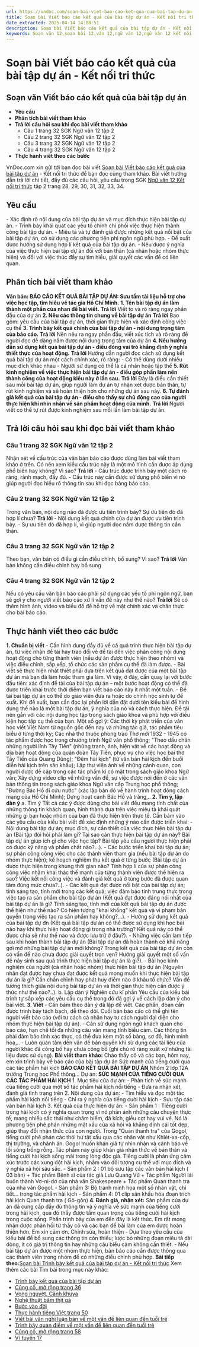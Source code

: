 ```yaml
---
url: https://vndoc.com/soan-bai-viet-bao-cao-ket-qua-cua-bai-tap-du-an-ket-noi-tri-thuc-330342
title: Soạn bài Viết báo cáo kết quả của bài tập dự án - Kết nối tri thức - VnDoc.com
date_extracted: 2025-04-14 14:08:51
description: Soạn bài Viết báo cáo kết quả của bài tập dự án - Kết nối tri thức được VnDoc.com sưu tầm và xin gửi tới bạn đọc cùng tham khảo.
keywords: Soạn văn 12,soạn bài 12,văn 12,ngữ văn 12,ngữ văn 12 kết nối tri thức,soạn ngữ văn 12,giải ngữ văn 12,soạn văn 12 kết nối tri thức,soạn văn 12 kết nối tri thức ngắn nhất,văn 12 kết nối tri thức,soạn văn 12 tập 2 trang 28 Kết nối tri thức,Soạn bài Viết báo cáo kết quả của bài tập dự án Kết nối tri thức,Soạn bài Viết báo cáo kết quả của bài tập dự án,Soạn bài Viết báo cáo kết quả của bài tập dự án ngắn nhất,Soạn văn Viết báo cáo kết quả của bài tập dự án,soạn văn 12 tập 2 trang 28
---
```


# Soạn bài Viết báo cáo kết quả của bài tập dự án - Kết nối tri thức
## Soạn văn Viết báo cáo kết quả của bài tập dự án
  * **Yêu cầu**
  * **Phân tích bài viết tham khảo**
  * **Trả lời câu hỏi sau khi đọc bài viết tham khảo**
    * Câu 1 trang 32 SGK Ngữ văn 12 tập 2
    * Câu 2 trang 32 SGK Ngữ văn 12 tập 2
    * Câu 3 trang 32 SGK Ngữ văn 12 tập 2
    * Câu 4 trang 32 SGK Ngữ văn 12 tập 2
  * **Thực hành viết theo các bước**

VnDoc.com xin gửi tới bạn đọc bài viết [Soạn bài Viết báo cáo kết quả của bài tập dự án](<https://vndoc.com/soan-bai-viet-bao-cao-ket-qua-cua-bai-tap-du-an-ket-noi-tri-thuc-330342>) \- Kết nối tri thức để bạn đọc cùng tham khảo. Bài viết hướng dẫn trả lời chi tiết, đầy đủ các câu hỏi, yêu cầu trong SGK [Ngữ văn 12 Kết nối tri thức](<https://vndoc.com/soan-van-12-ket-noi-tri-thuc>) tập 2 trang 28, 29, 30, 31, 32, 33, 34.
## **Yêu cầu**
\- Xác định rõ nội dung của bài tập dự án và mục đích thực hiện bài tập dự án.
\- Trình bày khái quát các yếu tố chính chi phối việc thực hiện thành công bài tập dự án.
\- Miêu tả và tự đánh giá được những kết quả nổi bật của bài tập dự án, có sử dụng các phương tiện phi ngôn ngű phù hợp.
\- Đề xuất được hướng sử dụng hợp lí kết quả của bài tập dự án.
\- Nêu được ý nghĩa của việc thực hiện bài tập dự án đối với bản thân \(cá nhân hoặc nhóm thực hiện\) và đối với việc thúc đẩy sự tìm hiểu, giải quyết các vấn để có liên quan.
## **Phân tích bài viết tham khảo**
**Văn bản: BÁO CÁO KẾT QUẢ BÀI TẬP DỰ ÁN: Sưu tầm tài liệu hỗ trợ cho việc học tập, tìm hiểu về tác gia Hồ Chí Minh.**
**1\. Tên bài tập dự án làm thành một phần của nhan đề bài viết.**
**Trả lời**
Viết to và rõ ràng ngay phần đầu của dự án
**2\. Nêu các thông tin chung về bài tập dự án**
**Trả lời**
Bao gồm: yêu cầu của bài tập dự án, thời gian thực hiện và xác định công việc cụ thể
**3\. Trình bày kết quả chính của bài tập dự án - nội dung trọng tâm của báo cáo.**
**Trả lời**
Nên nêu ra ngay phần đầu, viết xúc tích và rõ ràng để người đọc dễ dàng nắm được nội dung trọng tâm của dự án
**4\. Nêu hướng dẫn sử dụng kết quả bài tập dự án - điều đóng vai trò khẳng định ý nghĩa thiết thực của hoạt động.**
**Trả lời**
Hướng dẫn người đọc cách sử dụng kết quả bài tập dự án một cách chính xác, rõ ràng:
\- Có thể dùng dưới nhiều mục đích khác nhau
\- Người sử dụng có thể là cá nhân hoặc tập thể
**5\. Rút kinh nghiệm về việc thực hiện bài tập dự án - điều góp phần làm nên thành công của hoạt động kiểu này ở lần sau.**
**Trả lời**
Đây là điều cần thiết sau mỗi bài tập dự án, giúp người làm dự án tự nhận xét được bản thân, tự rút kinh nghiệm và sẽ hoàn thiện hơn cho những dự án sau này.
**6\. Tự đánh giá kết quả của bài tập dự án - điều cho thấy sự chủ động cao của người thực hiện khi nhìn nhận về sản phẩm hoạt động của mình.**
**Trả lời**
Người viết có thể tự rút được kinh nghiệm sau mỗi lần làm bài tập dự án.
## Trả lời câu hỏi sau khi đọc bài viết tham khảo
### Câu 1 trang 32 SGK Ngữ văn 12 tập 2
Nhận xét về cấu trúc của văn bản báo cáo được dùng làm bài viết tham khảo ở trên. Có nên xem kiểu cấu trúc này là một mô hình cẩn được áp dụng phổ biến hay không? Vì sao?
**Trả lời**
\- Cấu trúc được trình bày một cách rõ ràng, rành mạch, đầy đủ.
\- Cấu trúc này cần được sử dụng phổ biến vì nó giúp người đọc hiểu rõ thông tin sau khi đọc bảng báo cáo.
### Câu 2 trang 32 SGK Ngữ văn 12 tập 2
Trong văn bản, nội dung nào đã được ưu tiên trình bày? Sự ưu tiên đó đã hợp lí chưa?
**Trả lời**
\- Nội dung kết quả chính của dự án được ưu tiên trình bày.
\- Sự ưu tiên đó đã hợp lí, vì giúp người đọc nắm được thông tin cẩn thận.
### Câu 3 trang 32 SGK Ngữ văn 12 tập 2
Theo bạn, văn bản có điều gì cần điều chỉnh, bổ sung? Vì sao?
**Trả lời**
Văn bản không cần điều chỉnh hay bổ sung
### Câu 4 trang 32 SGK Ngữ văn 12 tập 2
Nếu có yêu cầu văn bản báo cáo phải sử dụng các yếu tố phi ngôn ngữ, bạn sẽ gợi ý cho người viết báo cáo xử lí vấn đề này như thế nào?
**Trả lời**
Sẽ có thêm hình ảnh, video và biểu đồ để hỗ trợ về mặt chính xác và chân thực cho bài báo cáo.
## Thực hành viết theo các bước
**1\. Chuẩn bị viết**
\- Cần hình dung đầy đủ về cả quá trình thực hiện bài tập dự án, từ việc nhận để tài hay trao đổi về để tài đến việc phân công nội dung hoạt động cho từng thành viên \(nếu dự án được thực hiện theo nhóm\) và việc điều chỉnh, sắp xếp, tổ chức các sản phẩm cụ thể đä làm được.
\- Bài viết sẽ thực hiện nhất thiết phải dựa trên kết quả đạt được của một bài tập dự án mà bạn đã làm hoặc tham gia làm. Vì vậy, ở đây, cẩn quay lại với bước đầu tiên: xác định để tài của bài tập dự án – một bước hoạt động có thể đã được triển khai trước thời điểm bạn viết báo cáo này ít nhất một tuần.
\- Đề tài bài tập dự án có thể do giáo viên đưa ra hoặc do chính học sinh tự để xuất. Khi đề xuất, bạn cần đọc lại phần lời dẫn đặt dưới tên kiểu bài để hình dung thế nào là một bài tập dự án, ý nghĩa của nó và cách thực hiện. Đề tài nên gắn với các nội dung học tập trong  sách giáo khoa và phù hợp với điều kiện học tập cụ thể của bạn. Một số gợi ý: Các thời kỳ phát triển của văn học viết Việt Nam từ nguồn gốc đến nay và những tác giả, tác phẩm tiêu biểu ở từng thời kỳ; Các nhà thơ thuộc phong trào Thơ mới 1932 - 1945 có tác phẩm được học trong chương trình Ngữ văn phổ thông; "Theo dấu chân những người lính Tây Tiến" \(những tranh, ảnh, hiện vật về các hoạt động và địa bàn hoạt động của quân đoàn Tây Tiến, phục vụ cho việc học bài thơ Tây Tiến của Quang Dũng\); "Đêm hài kịch" \(từ văn bản hài kịch đến buổi diễn hài kịch trên sân khấu\); Lập thư viện ảnh về những cảnh quan, con người được đề cập trong các tác phẩm kí có mặt trong sách giáo khoa Ngữ văn; Xây dựng video clip về những vấn đề, sự việc được nói đến ở các văn bản thông tin trong sách giáo khoa Ngữ văn cấp Trung học phổ thông; "Đường Bác Hồ đi cứu nước" \(xác lập bản đó về hành trình hoạt động cách mạng của Hồ Chí Minh\); Dựng hoạt cảnh Bác Hồ và trăng,..
**2\. Tìm ý, lập dàn ý**
a. Tìm ý
Tất cả các ý được dùng cho bài viết đều mang tính chất của những thông tin khách quan, hình thành dựa trên việc miêu tả khái quát những gì bạn hoặc nhóm của bạn đã thực hiện trên thực tế. Cần bám vào các yêu cầu của kiều bài viết để xác định những ý nào cần được triển khai:
\- Nội dung bài tập dự án; mục đích, sự cần thiết của việc thực hiện bài tập dự án \(Bài tập đòi hỏi phải làm gì? Tại sao cản thực hiện bài tập dự án này? Bài tập dự án giúp ích gì cho việc học tập? Bài tập yêu cầu người thực hiện phải có được kỹ năng và phẩm chất nào?...\).
\- Các bước triển khai bài tập dự án; sự phân công công việc cho các thành viên tham gia \(nếu bài tập dự án do nhóm thực hiện\); kế hoạch nghiệm thu kết quả ở từng bước \(Bài tập dự án dược thực hiện trong khung thời gian nào? Tính hợp lí của sự phân công công việc nhằm khai thác thế mạnh của từng thành viên được thể hiện ra sao? Việc kết nối công việc và đánh giá kết quả ở tùng bước đã được quan tâm đúng mức chưa?..\).
\- Các kết quả đạt được nổi bật của bài tập dự án; tính sáng tạo, tính mới trong các kết quả; việc đảm bảo tính trung thực trong việc tạo ra sản phẩm cho bài tập dự án \(Kết quả đạt được đáng nói nhất của bài tập dự án là gì? Tính sáng tạo, tính mới của kết quả bài tập dự án được thể hiện như thế nào? Có hiện tượng "khai khống" kết quả và vi phạm bản quyền trong việc tạo ra sản phẩm hay không?...\).
\- Hướng sử dụng kết quả của bài tập dự đn \(Kết quả bài tập dự án có thể được sử dụng khi học bài nào hay khi thực hiện hoạt động gì trong nhà trường? Kết quả này có thể được chia sẽ như thế nào và được lưu trữ ở đâu?\).
\- Những việc cần làm tiếp sau khi hoàn thành bài tập dự án \(Bài tập dự án đã hoàn thành có khả năng gợi mở những bài tập dự án mới không? Trong kết quả của bài tập dự án còn có vấn đề nào chưa được giải quyết trọn vẹn? Hướng giải quyết một số vấn đề nảy sinh sau quá trình thực hiện bài tập dự án là gì?\).
\- Bài học kinh nghiệm của người \(cá nhân hoặc nhóm\) thực hiện bài tập dự án \(Nguyên nhân đạt được hay chưa đạt được kết quả mong muốn khi thực hiện bài tập dự án là gì? Cần chấn chỉnh hay phát huy điểm nào ở khâu tổ chức? Vấn để tương thích giữa nội dung bài tập dự án và thời gian thực hiện cần được ý thức như thế nào?..\).
b. Lập dàn ý
Nghiên cứu kĩ phần Yêu cầu của kiểu bài trình tự sắp xếp các yêu cầu cụ thể trong đó đã gợi ý về cách lập dàn ý cho bài viết.
**3\. Viết**
\- Cần bám theo dàn ý đã lập để viết. Các phẩn, đoạn cẩn được trình bày tách bạch, dễ theo dõi. Cuối bản báo cáo có thể ghi tên người viết báo cáo \(với tư cách cá nhân hay tư cách người đại diện cho nhóm thực hiện bài tập dự án\).
\- Cần sử dụng ngôn ngữ khách quan cho báo cáo, hạn chế tối đa những câu văn mang tính biểu cảm. Các thông tin phải đảm bảo tính xác thực, có thể đưa kèm một số bảng, sơ đồ, hình minh hoạ,..
\- Luôn quan tâm đến vấn đề bản quyền khi sử dụng các tài liệu của người khác đã công bố hay chưa công bố \(ghi chú rõ ràng xuất xứ những tài liệu được sử dụng\).
**Bài viết tham khảo:**
Chào thầy cô và các bạn, hôm nay, em xin trình bày về báo cáo của bài tập dự án Sức mạnh của tiếng cười qua các tác phẩm hài kịch
**BÁO CÁO KẾT QUẢ BÀI TẬP DỰ ÁN**
Nhóm 2 lớp 12A trường Trung học Phổ thông…
Dự án:
**SỨC MẠNH CỦA TIẾNG CƯỜI QUA CÁC TÁC PHẨM HÀI KỊCH**
1\. Mục tiêu của dự án:
\- Phân tích về sức mạnh của tiếng cười qua một số tác phẩm hài kịch nổi tiếng
\- Đưa ra nhận xét, đánh giá tình trạng trên
2\. Nội dung của dự án:
\- Tìm hiểu và đọc một tác phẩm hài kịch nổi tiếng
\- Chỉ ra ý nghĩa của tiếng cười hài kịch
\- Sưu tập các văn bản hài kịch
3\. Kết quả của thực hiện dự án:
\- Sản phẩm 1 :
Tiếng cười trong hài kịch có ý nghĩa quan trọng vì nó phản ánh những câu chuyện thực tế, mang nhiều sắc thái như châm biếm, đả kích, giễu cợt hay vui vẻ. Nó là phương tiện phê phán những mặt xấu của xã hội và khẳng định cái tốt đẹp, giúp thay đổi nhận thức của con người.
Trong "Quan thanh tra" của Gogol, tiếng cười phê phán các thói hư tật xấu qua các nhân vật như Khlét-xa-cốp, thị trưởng, và chánh án. Gogol muốn khán giả tự nhìn nhận và cảnh báo về lối sống trống rỗng. Tác phẩm này giúp khán giả nhận thức về bản thân và tiếng cười hài kịch sống mãi trong lòng độc giả.
Tiếng cười là phản ứng cảm xúc trước các xung đột hài kịch, nhằm vào đối tượng cụ thể với mục đích và ý nghĩa xã hội sâu sắc.
\- Sản phẩm 2 : 01 bộ sưu tập các văn bản hài kịch \( 03 bản\)
\+ Tác phẩm Bệnh sĩ của tác giả Lưu Quang Vũ
\+ Tác phẩm Người lái buôn thành Vơ-ni-dơ của nhà văn Shakespeare
\+ Tác phẩm Quan thanh tra của nhà văn Gogol.
\- Sản phẩm 3: Bộ tranh minh họa một số nhân vật, chi tiết… trong tác phẩm hài kịch
\- Sản phẩm 4: 01 clip sân khấu hóa đoạn trích hài kịch Quan thanh tra \( Gô-gôn\)
**4\. Đánh giá, nhận xét:**
Sản phẩm của dự án đã cung cấp đầy đủ thông tin và ý nghĩa về sức mạnh của tiếng cười trong hài kịch, qua đó thấy được tầm quan trọng của tiếng cười hài kịch trong cuộc sống. Phần trình bày của em đến đây là kết thúc. Em rất mong nhận được phản hồi từ thầy cô và các bạn để bài làm của em được hoàn thiện hơn. Em xin cảm ơn.
Chỉnh sửa, hoàn thiện
\- Dựa theo yêu cầu của kiểu bài để bổ sung các thông tin còn thiếu; lược bỏ những đoạn miêu tả dài dòng, ít có giá trị thông tin hay những câu biểu cảm không cần thiết.
\- Nếu bài tập dự án được một nhóm thực hiện, bản báo cáo cẩn được thông qua các thành viên trong nhóm để có những điều chỉnh phù hợp.
**Bài tiếp theo:**[Soạn bài Trình bày kết quả của bài tập dự án - Kết nối tri thức](<https://vndoc.com/soan-bai-trinh-bay-ket-qua-cua-bai-tap-du-an-ket-noi-tri-thuc-330345>)
Xem thêm các bài Tìm bài trong mục này khác:
  * [Trình bày kết quả của bài tập dự án](</soan-bai-trinh-bay-ket-qua-cua-bai-tap-du-an-ket-noi-tri-thuc-330345>)
  * [Củng cố, mở rộng trang 36](</soan-bai-cung-co-mo-rong-trang-36-tap-2-ket-noi-tri-thuc-330348>)
  * [Vọng nguyệt, Cảnh khuya](</soan-bai-vong-nguyet-canh-khuya-ket-noi-tri-thuc-330349>)
  * [Nghệ thuật băm thịt gà](</soan-bai-nghe-thuat-bam-thit-ga-ket-noi-tri-thuc-330390>)
  * [Bước vào đời](</soan-bai-buoc-vao-doi-ket-noi-tri-thuc-330392>)
  * [Thực hành tiếng Việt trang 50](</soan-bai-thuc-hanh-tieng-viet-trang-50-ket-noi-tri-thuc-330396>)
  * [Viết bài văn nghị luận bàn về một vấn đề liên quan đến tuổi trẻ](</soan-bai-viet-bai-van-nghi-luan-ban-ve-mot-van-de-lien-quan-den-tuoi-tre-ket-noi-tri-thuc-330404>)
  * [Trình bày quan điểm về một vấn đề liên quan đến tuổi trẻ](</soan-bai-trinh-bay-quan-diem-ve-mot-van-de-lien-quan-den-tuoi-tre-ket-noi-tri-thuc-330407>)
  * [Củng cố, mở rộng trang 58](</soan-bai-cung-co-mo-rong-trang-58-ket-noi-tri-thuc-330412>)
  * [Vĩ tuyến 17](</soan-bai-vi-tuyen-17-ket-noi-tri-thuc-330413>)

